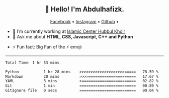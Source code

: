 <h2 align="center">👋 Hello! I'm Abdulhafizk.</h2>
<p align="center">
  <a href="https://web.facebook.com/profile.php?id=100080122707224">Facebook</a> •
  <a href="https://www.instagram.com/abdulhafizh_k/">Instagram</a> •
  <a href="https://github.com/abdulhafizk">Github</a> •
</p>


- 🔭 I’m currently working at [Islamic Center Hubbul Khoir](https://hubbulkhoir.sch.id/)
- 💬 Ask me about **HTML, CSS, Javascript, C++ and Python**
<!-- - 📫 How to reach me: [@athulcajay](https://twitter.com/athulcajay) on Twitter -->
- ⚡ Fun fact: Big Fan of the :zap: emoji

-------

<!--START_SECTION:waka-->

```HTML CSS Javascript C++ Python
Total Time: 1 hr 53 mins

Python           1 hr 28 mins    >>>>>>>>>>>>>>>>>>>>=====   78.59 %
Markdown         20 mins         >>>>=====================   17.67 %
YAML             3 mins          >========================   02.82 %
Git              1 min           =========================   00.89 %
GitIgnore file   0 secs          =========================   00.04 %
```

<!--END_SECTION:waka-->
